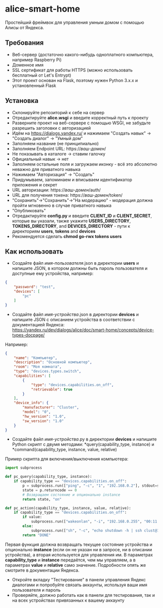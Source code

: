 # alice-smart-home
Простейший фреймвок для управления умным домом с помощью Алисы от Яндекса.

## Требования
* Веб-сервер (достаточно какого-нибудь одноплатного компьютера, например Raspberry Pi)
* Доменное имя
* SSL сертификат для работы HTTPS (можно использовать бесплатный от Let's Entrypt)
* Этот проект основан на Flask, поэтому нужен Python 3.x.x и установленный Flask

## Установка
* Склонируйте репозиторий к себе на сервер
* Отредактируйте __alice.wsgi__ и введите корректный путь к проекту
* Разверните проект на веб-сервере с помощью WSGI, не забудьте разрешить заголовки с авторизацией
* Идём на https://dialogs.yandex.ru/ и нажимаем "Создать навык" -> "Создать диалог" -> "Умный дом"
* Заполняем название (не принципиально)
* Заполняем Endpoint URL: https://_ваш-домен_/
* Не показывать в каталоге -> ставим галочку
* Официальный навык -> нет
* Заполняем остальные поля и загружаем иконку - всё это абсолютно неважно для приватного навыка
* Нажимаем "Авторизация" -> "Создать"
* Придумываем, запоминаем и вписываем идентификатор приложения и секрет
* URL авторизации: https://_ваш-домен_/auth/
* URL для получения токена: https://_ваш-домен_/token/
* "Сохранить"->"Cохранить"->"На модерацию" - модерация должна пройти мгновенно в случае приватного навыка
* "Опубликовать"
* Отредактируйте __config.py__ и введите __CLIENT_ID__ и __CLIENT_SECRET__, которые вы указали, также укажите __USERS_DIRECTORY__, __TOKENS_DIRECTORY__, and __DEVICES_DIRECTORY__ - пути к директориям __users__, __tokens__ and __devices__
* Рекомендуется сделать __chmod go-rwx tokens users__

## Как использовать
* Создайте файл _имя-пользователя_.json в директории __users__ и напишите JSON, в котором должны быть пароль пользователя и доступные ему устройства, например:
```json
{
    "password": "test",
    "devices": [
        "pc"
    ]
}
```

* Создайте файл _имя-устройства_.json в директории __devices__ и напишите JSON с описанием устройства в соответствии с документацией Яндекса: https://yandex.ru/dev/dialogs/alice/doc/smart-home/concepts/device-types-docpage/

Например:
```json
{
    "name": "Компьютер",
    "description": "Основной компьютер",
    "room": "Моя комната",
    "type": "devices.types.switch",
    "capabilities": [
        {
            "type": "devices.capabilities.on_off",
            "retrievable": true
        }
    ],
    "device_info": {
        "manufacturer": "Cluster",
        "model": "0",
        "hw_version": "1.0",
        "sw_version": "1.0"
    }
}
```
* Создайте файл _имя-устройства_.py в директории __devices__ и напишите Python скрипт с двумя методами: *query(capability_type, instance) и *command(capability_type, instance, value, relative)

Пример скрипта для включения/выключения компьютера:
```python
import subprocess

def pc_query(capability_type, instance):
    if capability_type == "devices.capabilities.on_off":
        p = subprocess.run(["ping", "-c", "1", "192.168.0.2"], stdout=subprocess.PIPE)
        state = p.returncode == 0
        # Возвращаем состояние и опционально instance 
        return state, "on"

def pc_action(capability_type, instance, value, relative):
    if capability_type == "devices.capabilities.on_off":
        if value:
            subprocess.run(["wakeonlan", "-i", "192.168.0.255", "00:11:22:33:44:55"])
        else:
            subprocess.run(["sh", "-c", "echo shutdown -h | ssh clust@192.168.0.2"])
        return "DONE"
```
Первая функция должна возвращать текущее состояние устройства и опционально __instance__ (если он не указан ни в запросе, ни в описании устройства), а вторая используется для управления им. В параметрах __capability_type__ и __instance__ передаётся, чем мы управляем, а в параметрах __value__ и __relative__ само значение. Подробности опять же смотрите в документации Яндекса.

* Откройте вкладку "Тестирование" в панели управления Яндекс диалогами и попробуйте связать аккаунты, используя ваши имя пользователя и пароль
* Проверяйте, должно работать как в панели для тестирования, так и на всех устройствах привязанных к вашему аккаунту
